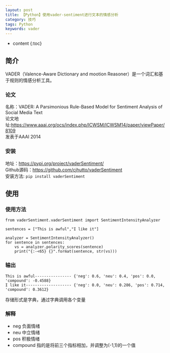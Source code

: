 ```yaml
---
layout: post
title: 【Python】使用vader-sentiment进行文本的情感分析
category: 技巧
tags: Python
keywords: vader
---
```

* content
{:toc}


## 简介
VADER（Valence-Aware Dictionary and mootion Reasoner）是一个词汇和基于规则的情感分析工具。


### 论文
名称：VADER: A Parsimonious Rule-Based Model for Sentiment Analysis of Social Media Text   
论文地址:<https://www.aaai.org/ocs/index.php/ICWSM/ICWSM14/paper/viewPaper/8109>  
发表于AAAI 2014  
 
### 安装
地址：<https://pypi.org/project/vaderSentiment/>  
Github源码：<https://github.com/cjhutto/vaderSentiment>  
安装方法: `pip install vaderSentiment`


## 使用


### 使用方法
```
from vaderSentiment.vaderSentiment import SentimentIntensityAnalyzer

sentences = ["This is awful","I like it"]

analyzer = SentimentIntensityAnalyzer()
for sentence in sentences:
    vs = analyzer.polarity_scores(sentence)
    print("{:-<65} {}".format(sentence, str(vs)))
```


### 输出
```
This is awful---------------- {'neg': 0.6, 'neu': 0.4, 'pos': 0.0, 'compound': -0.4588}
I like it-------------------- {'neg': 0.0, 'neu': 0.286, 'pos': 0.714, 'compound': 0.3612}
```

存储形式是字典，通过字典调用各个变量
### 解释

- neg 负面情绪
- neu 中立情绪
- pos 积极情绪
- compound 指的是将前三个指标相加，并调整为(-1,1)的一个值